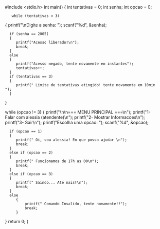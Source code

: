 #include <stdio.h>
int main()
{
   int tentativas = 0;
   int senha;
   int opcao = 0;

       while (tentativas < 3)
   {
      printf("\nDigite a senha:  ");
      scanf("%d", &senha);

      if (senha == 2005)
      {
         printf("Acesso liberado!\n");
         break;
      }
      else
      {
         printf("Acesso negado, tente novamente em instantes");
         tentativas++;
      }
      if (tentativas == 3)
      {
         printf(" Limite de tentativas atingido! tente novamente em 10min ");
      }
   }

   while (opcao != 3)
   {
      printf("\n\n=== MENU PRINCIPAL ===\n");
      printf("1- Falar com alessia (atendente)\n");
      printf("2- Mostrar Informacoes\n");
      printf("3- Sair\n");
      printf("Escolha uma opcao:   ");
      scanf("%d", &opcao);

      if (opcao == 1)
      {
         printf(" Oi, sou alessia! Em que posso ajudar \n");
         break;
      }
      else if (opcao == 2)
      {
         printf(" Funcionamos de 17h as 00\n");
         break;
      }
      else if (opcao == 3)
      {
         printf(" Saindo... Até mais!\n");
         break;
      }
      else
         {
             printf(" Comando Invalido, tente novamente!!");
             break;
         }
   }
   return 0;
}
